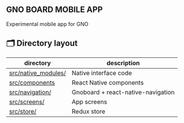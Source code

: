 ## GNO BOARD MOBILE APP

Experimental mobile app for GNO

## 🗂️ Directory layout

| directory                                   | description                        |
| ------------------------------------------- | ---------------------------------- |
| [src/native_modules/](./src/native_modules) | Native interface code              |
| [src/components](./src/components)          | React Native components            |
| [src/navigation/](./src/navigation)         | Gnoboard + react-native-navigation |
| [src/screens/](./src/screens)               | App screens                        |
| [src/store/](./src/store)                   | Redux store                        |
